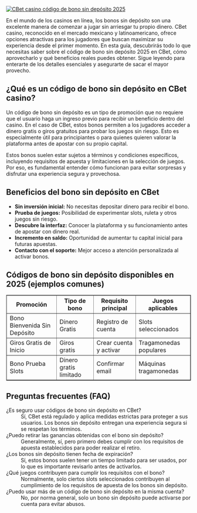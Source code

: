 [![CBet casino código de bono sin depósito 2025](https://123-caf.pages.dev/gitsignup.png)](https://vrmoo.ru/Bt82HjjY)

<p>En el mundo de los casinos en línea, los bonos sin depósito son una excelente manera de comenzar a jugar sin arriesgar tu propio dinero. CBet casino, reconocido en el mercado mexicano y latinoamericano, ofrece opciones atractivas para los jugadores que buscan maximizar su experiencia desde el primer momento. En esta guía, descubrirás todo lo que necesitas saber sobre el código de bono sin depósito 2025 en CBet, cómo aprovecharlo y qué beneficios reales puedes obtener. Sigue leyendo para enterarte de los detalles esenciales y asegurarte de sacar el mayor provecho.</p>  <h2>¿Qué es un código de bono sin depósito en CBet casino?</h2> <p>Un código de bono sin depósito es un tipo de promoción que no requiere que el usuario haga un ingreso previo para recibir un beneficio dentro del casino. En el caso de CBet, estos bonos permiten a los jugadores acceder a dinero gratis o giros gratuitos para probar los juegos sin riesgo. Esto es especialmente útil para principiantes o para quienes quieren valorar la plataforma antes de apostar con su propio capital.</p> <p>Estos bonos suelen estar sujetos a términos y condiciones específicos, incluyendo requisitos de apuesta y limitaciones en la selección de juegos. Por eso, es fundamental entender cómo funcionan para evitar sorpresas y disfrutar una experiencia segura y provechosa.</p>  <h2>Beneficios del bono sin depósito en CBet</h2> <ul>   <li><strong>Sin inversión inicial:</strong> No necesitas depositar dinero para recibir el bono.</li>   <li><strong>Prueba de juegos:</strong> Posibilidad de experimentar slots, ruleta y otros juegos sin riesgo.</li>   <li><strong>Descubre la interfaz:</strong> Conocer la plataforma y su funcionamiento antes de apostar con dinero real.</li>   <li><strong>Incremento en saldo:</strong> Oportunidad de aumentar tu capital inicial para futuras apuestas.</li>   <li><strong>Contacto con el soporte:</strong> Mejor acceso a atención personalizada al activar bonos.</li> </ul>  <h2>Códigos de bono sin depósito disponibles en 2025 (ejemplos comunes)</h2> <table border="1" cellspacing="0" cellpadding="8">   <thead>     <tr>       <th>Promoción</th>       <th>Tipo de bono</th>       <th>Requisito principal</th>       <th>Juegos aplicables</th>     </tr>   </thead>   <tbody>     <tr>       <td>Bono Bienvenida Sin Depósito</td>       <td>Dinero Gratis</td>       <td>Registro de cuenta</td>       <td>Slots seleccionados</td>     </tr>     <tr>       <td>Giros Gratis de Inicio</td>       <td>Giros gratis</td>       <td>Crear cuenta y activar</td>       <td>Tragamonedas populares</td>     </tr>     <tr>       <td>Bono Prueba Slots</td>       <td>Dinero gratis limitado</td>       <td>Confirmar email</td>       <td>Máquinas tragamonedas</td>     </tr>   </tbody> </table>  <h2>Preguntas frecuentes (FAQ)</h2> <dl>   <dt>¿Es seguro usar códigos de bono sin depósito en CBet?</dt>   <dd>Sí, CBet está regulado y aplica medidas estrictas para proteger a sus usuarios. Los bonos sin depósito entregan una experiencia segura si se respetan los términos.</dd>    <dt>¿Puedo retirar las ganancias obtenidas con el bono sin depósito?</dt>   <dd>Generalmente, sí, pero primero debes cumplir con los requisitos de apuesta establecidos para poder realizar el retiro.</dd>    <dt>¿Los bonos sin depósito tienen fecha de expiración?</dt>   <dd>Sí, estos bonos suelen tener un tiempo limitado para ser usados, por lo que es importante revisarlo antes de activarlos.</dd>    <dt>¿Qué juegos contribuyen para cumplir los requisitos con el bono?</dt>   <dd>Normalmente, solo ciertos slots seleccionados contribuyen al cumplimiento de los requisitos de apuesta de los bonos sin depósito.</dd>    <dt>¿Puedo usar más de un código de bono sin depósito en la misma cuenta?</dt>   <dd>No, por norma general, solo un bono sin depósito puede activarse por cuenta para evitar abusos.</dd> </dl>